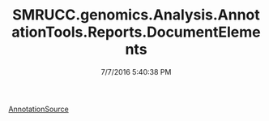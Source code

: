 ﻿---
title: SMRUCC.genomics.Analysis.AnnotationTools.Reports.DocumentElements
date: 7/7/2016 5:40:38 PM
---

[AnnotationSource](T-SMRUCC.genomics.Analysis.AnnotationTools.Reports.DocumentElements.AnnotationSource.html)

